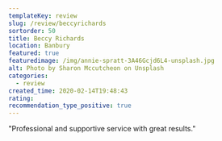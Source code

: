 ```yaml
---
templateKey: review
slug: /review/beccyrichards
sortorder: 50
title: Beccy Richards
location: Banbury
featured: true
featuredimage: /img/annie-spratt-3A46Gcjd6L4-unsplash.jpg
alt: Photo by Sharon Mccutcheon on Unsplash
categories:
  - review
created_time: 2020-02-14T19:48:43
rating: 
recommendation_type_positive: true
---
```

"Professional and supportive service with great results."